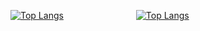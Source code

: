 [![Top Langs](https://github-readme-stats.vercel.app/api/top-langs/?username=jkeresman01&theme=github_dark)](https://github.com/jkeresman01/github-readme-stats)&emsp;&emsp;&emsp;&emsp;&emsp;&emsp;&emsp;&emsp;
[![Top Langs](https://github-readme-stats.vercel.app/api/top-langs/?username=jkeresman01&theme=github_dark&layout=donut&hide_title=true)](https://github.com/jkeresman01/github-readme-stats)

<!--
**jkeresman01/jkeresman01** is a ✨ _special_ ✨ repository because its `README.md` (this file) appears on your GitHub profile.

Here are some ideas to get you started:

- 🔭 I’m currently working on ...
- 🌱 I’m currently learning ...
- 👯 I’m looking to collaborate on ...
- 🤔 I’m looking for help with ...
- 💬 Ask me about ...
- 📫 How to reach me: ...
- 😄 Pronouns: ...
- ⚡ Fun fact: ...
-->
